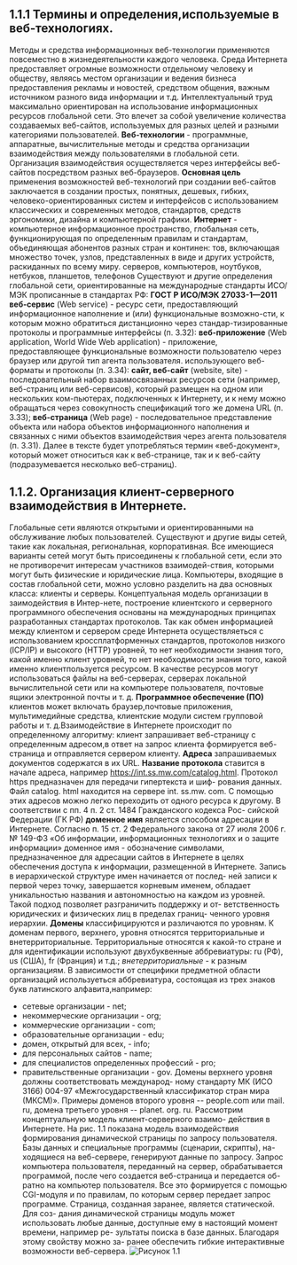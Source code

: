 ## 1.1.1 Термины и определения,используемые в веб-технологиях.
Методы и средства информационных веб-технологии применяются повсеместно в жизнедеятельности каждого человека. Среда Интернета предоставляет огромные возможности отдельному человеку и обществу, являясь местом организации и ведения бизнеса предоставления рекламы и новостей, средством общения, важным источником разного вида информации и т.д. Интеллектуальный труд максимально ориентирован на использование информационных ресурсов глобальной сети. Это влечет за собой увеличение количества создаваемых веб-сайтов, используемых для разных целей и разными категориями пользователей.
**Веб-технологии** - программные, аппаратные, вычислительные методы и средства организации взаимодействия между пользователями в глобальной сети.
Организация взаимодействия осуществляется через интерфейсы веб-сайтов посредством разных веб-браузеров. **Основная цель** применения возможностей веб-технологий при создании веб-сайтов заключается в создании простых, понятных, дешевых, гибких, человеко-ориентированных систем и интерфейсов с использованием классических и современных методов, стандартов, средств эргономики, дизайна и компьютерной графики.
**Интернет** - компьютерное информационное пространство, глобальная сеть, функционирующая по определенным правилам и стандартам, объединяющая абонентов разных стран и континен: тов, включающая множество точек, узлов, представленных в виде и других устройств, раскиданных по всему миру.
серверов, компьютеров, ноутбуков, нетбуков, планшетов, телефонов Существуют и другие определения глобальной сети, ориентированные на международные стандарты ИСО/МЭК прописанные в стандартах РФ: **ГОСТ Р ИСО/МЭК 27033-1—2011**
**веб-сервис** (Web service) - ресурс сети, предоставляющий информационное наполнение и (или) функциональные возможно-сти, к которым можно обратиться дистанционно через стандар-тизированные протоколы и программные интерфейсы (п. 3.32):
**веб-приложение** (Web application, World Wide Web application) -
приложение, предоставляющее функциональные возможности пользователю через браузер или другой тип агента пользователя. использующего веб-форматы и протоколы (п. 3.34):
**сайт, веб-сайт** (website, site) - последовательный набор взаимосвязанных ресурсов сети (например, веб-страниц или веб-сервисов), который размещен на одном или нескольких ком-пьютерах, подключенных к Интернету, и к нему можно обращаться через совокупность спецификаций того же домена URL (п. 3.33);
**веб-страница** (Web page) - последовательное представление объекта или набора объектов информационного наполнения и связанных с ними объектов взаимодействия через агента пользователя (п. 3.31).
Далее в тексте будет употребляться термин «веб-документ», который может относиться как к веб-странице, так и к веб-сайту (подразумевается несколько веб-страниц).
## 1.1.2. Организация клиент-серверного взаимодействия в Интернете.
Глобальные сети являются открытыми и ориентированными на обслуживание любых пользователей. Существуют и другие виды сетей, такие как локальная, региональная, корпоративная. Все имеющиеся варианты сетей могут быть присоединены к глобальной сети, если это не противоречит интересам участников взаимодей-ствия, которыми могут быть физические и юридические лица.
Компьютеры, входящие в состав глобальной сети, можно условно
разделить на два основных класса: клиенты и серверы.
Концептуальная модель организации в заимодействия в Интер-нете, построение клиентского и серверного программного обеспечения основаны на международных принципах разработанных стандартах протоколов.
   Так как обмен информацией между клиентом и сервером среде Интернета осуществляеться с использованием кроссплатформенных стандартов, протоколов низкого (ICP/IP) и высокого (HTTP) уровней, то нет необходимости знания того, какой именно клиент уровней, то нет необходимости знания того, какой именно клиентпользуется ресурсом. В качестве ресурсов могут использоваться файлы на веб-серверах, серверах локальной вычислительной сети или на компьютере пользователя, почтовые ящики электронной почты и т. д.
   **Программное обеспечение (ПО)** клиентов может включать браузер,почтовые приложения, мультимедийные средства, клиентские модули систем групповой работы и т. д.Взаимодействие в Интернете происходит по определенному алгоритму: клиент запрашивает веб-страницу с определенным адресом,в ответ на запрос клиента формируется веб-страница и отправляется сервером клиенту.
**Адреса** запрашиваемых документов содержатся в их URL.
**Название протокола** ставится в начале адреса, например https://int.ss.mw.com/catalog.html.
Протокол https предназначен для передачи гипертекста и шиф-
рования данных. Файл catalog. html находится на сервере int.
ss.mw. com. С помощью этих адресов можно легко переходить
от
одного ресурса к другому.
В соответствии с пп. 4 п. 2 ст. 1484 Гражданского кодекса Рос-
сийской Федерации (ГК РФ) **доменное имя** является способом
адресации в Интернете. Согласно п. 15 ст. 2 Федерального закона
от
27 июля 2006 г. № 149-ФЗ «Об информации, информационных
технологиях и о защите информации» доменное имя - обозначение
символами, предназначенное для адресации сайтов в Интернете
в целях обеспечения доступа к информации, размещенной в Интернете.
Запись в иерархической структуре имен начинается от послед-
ней
записи к первой через точку, завершается корневым именем,
обладает уникальностью названия и автономностью на каждом из
уровней. Такой подход позволяет разграничить поддержку и от-
ветственность юридических и физических лиц в пределах границ-
ченного уровня иерархии.
**Домены** классифицируются и различаются по уровням. К доменам
первого, верхнего, уровня относятся территориальные и внетерриториальные. Территориальные относятся к какой-то стране
и для идентификации используют двухбуквенные аббревиатуры: ru (РФ), us (США), fr (Франция) и т.д.; *внетерриториальные* - к разным организациям.
      В зависимости от специфики предметной области организаций используеться аббревиатура, состоящая из трех знаков букв латинского алфавита,например:
* сетевые организации - net;
* некоммерческие организации - org;
* коммерческие организации - com;
* образовательные организации - edu;
* домен, открытый для всех, - info;
* для персональных сайтов - name;
* для специалистов определенных профессий - pro;
* правительственные организации - gov.
Домены верхнего уровня должны соответствовать международ-
ному
стандарту МК (ИСО 3166) 004-97 «Межгосударственный
классификатор стран мира (МКСМ)».
Примеры доменов второго уровня -- people.com или mail. ru,
домена третьего уровня -- planet. org. ru.
Рассмотрим концептуальную модель клиент-серверного взаимо-
действия в Интернете. На рис. 1.1 показана модель взаимодействия
формирования динамической страницы по запросу пользователя.
Базы
данных и специальные программы (сценарии, скрипты), на-
ходящиеся на веб-сервере, генерируют данные по запросу. Запрос
компьютера пользователя, переданный на сервер, обрабатывается
программой, после чего создается веб-страница и передается об-
ратно на компьютер пользователя. Все это формируется с помощью
CGI-модуля и по правилам, по которым сервер передает запрос
программе.
Страница, созданная заранее, является статической. Для соз-
дания
динамической страницы модуль может использовать любые
данные, доступные ему в настоящий момент времени, например ре-
зультаты поиска в базе данных. Благодаря этому свойству можно за-
ранее
обеспечить гибкие интерактивные возможности веб-сервера.
 ![Рисунок 1.1](ris.png)

